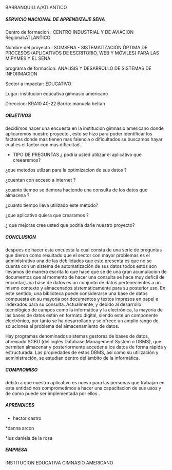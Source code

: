    BARRANQUILLA/ATLANTICO

  ##### SERVICIO NACIONAL DE APRENDIZAJE SENA 

 Centro de formacion : CENTRO INDUSTRIAL Y DE AVIACION           Regional:ATLANTICO

 Nombre del proyecto : SOMSENA - SISTEMATIZACIÓN ÓPTIMA DE PROCESOS (APLICATIVOS DE ESCRITORIO, WEB Y MÓVILES) PARA LAS MIPYMES Y EL SENA

programa de formacion: ANALISIS Y DESARROLLO DE SISTEMAS DE INFORMACION

Sector a impactar: EDUCATIVO

Lugar: institucion educativa gimnasio americano

Direccion: KRA10 40-22                Barrio: manuela beltan

##### OBJETIVOS

decidimos  hacer una encuesta en la institucion gimnasio americano donde aplicaremos nuestro proyecto , esto se hizo para poder identificar los factores donde mas tienen mas falencia o dificultados se buscamos hayar cual es el factor con mas dificultad .

- TIPO DE PREGUNTAS 
¿ podria usted utilizar el aplicativo que creearemos?

¿que metodos utlizan para la optimizacion de sus datos ?

¿cuentan con acceso a internet ?

¿cuanto tiempo se demora haciendo una consulta de los datos que almacena ?

¿cuanto tiempo lleva utilizado este metodo?

¿que aplicativo quiera que crearamos ?

¿ que mejoras cree usted que podria darle nuestro proyecto?



##### CONCLUSION

despues de hacer esta encuesta la cual consta de una serie de preguntas que dieron como resultado que el sector con mayor problemas es el administrativo una de las debilidades que este presenta es que no se cuenta con un sistema de  automatización de  sus datos todos estos son llevamos de manera escrita lo que hace que se de una gran acumulacion de documentos que al momento de hacer una consulta se hace muy deficil de encontar,Una base de datos es un conjunto de datos pertenecientes a un mismo contexto y almacenados sistemáticamente para su posterior uso. En este sentido; una biblioteca puede considerarse una base de datos compuesta en su mayoría por documentos y textos impresos en papel e indexados para su consulta. Actualmente, y debido al desarrollo tecnológico de campos como la informática y la electrónica, la mayoría de las bases de datos están en formato digital, siendo este un componente electrónico, por tanto se ha desarrollado y se ofrece un amplio rango de soluciones al problema del almacenamiento de datos. 

Hay programas denominados sistemas gestores de bases de datos, abreviado SGBD (del inglés Database Management System o DBMS), que permiten almacenar y posteriormente acceder a los datos de forma rápida y estructurada. Las propiedades de estos DBMS, así como su utilización y administración, se estudian dentro del ámbito de la informática.

##### COMPROMISO

debito a que nuestro aplicativo es nuevo para las personas que trabajan en esta entidad nos comprometimos a hacer una capacitacion de sus usos y de como puede ser implementada por ellos .


##### APRENDICES

* hector castro

*danna arcon

*luz daniela de la rosa 

##### EMPRESA

INSTITUCION EDUCATIVA GIMNASIO AMERICANO


